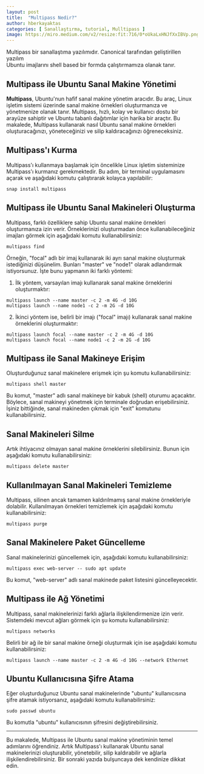 ```yaml
---
layout: post
title:  "Multipass Nedir?"
author: hberkayaktas
categories: [ Sanallaştırma, tutorial, Mulltipass ]
image: https://miro.medium.com/v2/resize:fit:716/0*oUkaLxHNJfXxIBVp.png
---
```


Multipass bir sanallaştıma yazılımıdır. Canonical tarafından geliştirillen yazılım  
Ubuntu imajlarını shell based bir  formda çalıştırmamıza olanak tanır.

## Multipass ile Ubuntu Sanal Makine Yönetimi

**Multipass**, Ubuntu'nun hafif sanal makine yönetim aracıdır. Bu araç, Linux işletim sistemi üzerinde sanal makine örnekleri oluşturmanıza ve yönetmenize olanak tanır. Multipass, hızlı, kolay ve kullanıcı dostu bir arayüze sahiptir ve Ubuntu tabanlı dağıtımlar için harika bir araçtır. Bu makalede, Multipass kullanarak nasıl Ubuntu sanal makine örnekleri oluşturacağınızı, yöneteceğinizi ve silip kaldıracağınızı öğreneceksiniz.

## Multipass'ı Kurma

Multipass'ı kullanmaya başlamak için öncelikle Linux işletim sisteminize Multipass'ı kurmanız gerekmektedir. Bu adım, bir terminal uygulamasını açarak ve aşağıdaki komutu çalıştırarak kolayca yapılabilir:

```
snap install multipass
```

## Multipass ile Ubuntu Sanal Makineleri Oluşturma

Multipass, farklı özelliklere sahip Ubuntu sanal makine örnekleri oluşturmanıza izin verir. Örneklerinizi oluşturmadan önce kullanabileceğiniz imajları görmek için aşağıdaki komutu kullanabilirsiniz:

```
multipass find
```

Örneğin, "focal" adlı bir imaj kullanarak iki ayrı sanal makine oluşturmak istediğinizi düşünelim. Bunları "master" ve "node1" olarak adlandırmak istiyorsunuz. İşte bunu yapmanın iki farklı yöntemi:

1. İlk yöntem, varsayılan imajı kullanarak sanal makine örneklerini oluşturmaktır:

```
multipass launch --name master -c 2 -m 4G -d 10G 
multipass launch --name node1 -c 2 -m 2G -d 10G 
```

2. İkinci yöntem ise, belirli bir imajı ("focal" imajı) kullanarak sanal makine örneklerini oluşturmaktır:

```
multipass launch focal --name master -c 2 -m 4G -d 10G 
multipass launch focal --name node1 -c 2 -m 2G -d 10G 
```

## Multipass ile Sanal Makineye Erişim

Oluşturduğunuz sanal makinelere erişmek için şu komutu kullanabilirsiniz:

```
multipass shell master
```

Bu komut, "master" adlı sanal makineye bir kabuk (shell) oturumu açacaktır. Böylece, sanal makineyi yönetmek için terminale doğrudan erişebilirsiniz. İşiniz bittiğinde, sanal makineden çıkmak için "exit" komutunu kullanabilirsiniz.

## Sanal Makineleri Silme

Artık ihtiyacınız olmayan sanal makine örneklerini silebilirsiniz. Bunun için aşağıdaki komutu kullanabilirsiniz:

```
multipass delete master
```

## Kullanılmayan Sanal Makineleri Temizleme

Multipass, silinen ancak tamamen kaldırılmamış sanal makine örnekleriyle dolabilir. Kullanılmayan örnekleri temizlemek için aşağıdaki komutu kullanabilirsiniz:

```
multipass purge
```

## Sanal Makinelere Paket Güncelleme

Sanal makinelerinizi güncellemek için, aşağıdaki komutu kullanabilirsiniz:

```
multipass exec web-server -- sudo apt update
```

Bu komut, "web-server" adlı sanal makinede paket listesini güncelleyecektir.

## Multipass ile Ağ Yönetimi

Multipass, sanal makinelerinizi farklı ağlarla ilişkilendirmenize izin verir. Sistemdeki mevcut ağları görmek için şu komutu kullanabilirsiniz:

```
multipass networks
```

Belirli bir ağ ile bir sanal makine örneği oluşturmak için ise aşağıdaki komutu kullanabilirsiniz:

```
multipass launch --name master -c 2 -m 4G -d 10G --network Ethernet
```

## Ubuntu Kullanıcısına Şifre Atama

Eğer oluşturduğunuz Ubuntu sanal makinelerinde "ubuntu" kullanıcısına şifre atamak istiyorsanız, aşağıdaki komutu kullanabilirsiniz:

```
sudo passwd ubuntu
```

Bu komutla "ubuntu" kullanıcısının şifresini değiştirebilirsiniz.

---

Bu makalede, Multipass ile Ubuntu sanal makine yönetiminin temel adımlarını öğrendiniz. Artık Multipass'ı kullanarak Ubuntu sanal makinelerinizi oluşturabilir, yönetebilir, silip kaldırabilir ve ağlarla ilişkilendirebilirsiniz. Bir sonraki yazıda bulşuncaya dek kendinize dikkat edin. 